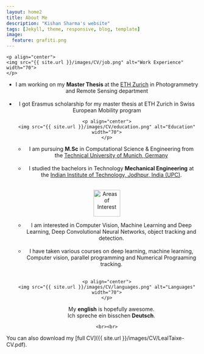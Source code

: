 ```yaml
---
layout: home2
title: About Me
description: "Kishan Sharma's website"
tags: [Jekyll, theme, responsive, blog, template]
image:
  feature: grafiti.png
---
```


<section>

    <p align="center">
    <img src="{{ site.url }}/images/CV/job.png" alt="Work Experience"  width="70">
    </p>
  <div style="text-align:center"><ul>
  <li>I am working on my  <strong>Master Thesis </strong> at the <a href="https://www.ethz.ch/en.html" target="_blank">ETH Zurich</a> in Photogrammetry and Remote Sensing department</li>
  <br>
  <li>I got Erasmus scholarship for my master thesis at ETH Zurich in Swiss European Mobility program</li> 
  
  
    <p align="center">
    <img src="{{ site.url }}/images/CV/education.png" alt="Education" width="70">
    </p>
  <div style="text-align:center"><ul>
  <li>I am pursuing <strong>M.Sc</strong> in Computational Science & Engineering from the <a href="http://www.tum.de">    Technical University of Munich, Germany</a> </li>
  <br>
 <li> I studied the bachelors in Technology <strong>Mechanical Engineering</strong> at the <a href="http://www.iitj.ac.in">Indian Institute of Technology, Jodhpur, India (UPC)</a>.</li> 
 
</ul> </div>

<br>

  <p align="center">
    <img src="{{ site.url }}/images/CV/pencil.png" alt="Areas of Interest" width="70">
    </p>
  <div style="text-align:center"><ul><li>I am interested in Computer Vision, Machine Learning and Deep Learning, Deep Convolutional Neural Networks, object tracking and detection. </li>
    <br>
 <li> I have taken various courses on deep learning, machine learning, Computer vision, parallel programming and Numerical Prograaming tracking.</li> 
 
</ul> </div>


  <br>
  
    <p align="center">
    <img src="{{ site.url }}/images/CV/languages.png" alt="Languages" width="70">
    </p>
  <div style="text-align:center"><ul>
My <strong>english</strong> is hopefully awesome.
 <br>
Ich spreche ein bisschen <strong>Deutsch</strong>.
</ul> </div>

    
    <br><br>
</section>
You can also download my [full CV]({{ site.url }}/images/CV/LealTaixe-CV.pdf).
